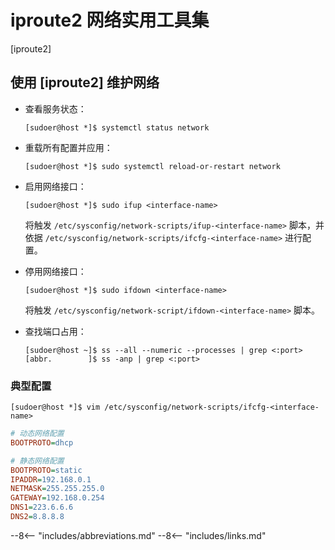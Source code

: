 # iproute2 网络实用工具集

[iproute2]

## 使用 [iproute2] 维护网络

*   查看服务状态：

    ``` console
    [sudoer@host *]$ systemctl status network
    ```

*   重载所有配置并应用：

    ``` console
    [sudoer@host *]$ sudo systemctl reload-or-restart network
    ```

*   启用网络接口：

    ``` console
    [sudoer@host *]$ sudo ifup <interface-name>
    ```

    将触发 `/etc/sysconfig/network-scripts/ifup-<interface-name>` 脚本，并依据 `/etc/sysconfig/network-scripts/ifcfg-<interface-name>` 进行配置。

*   停用网络接口：

    ``` console
    [sudoer@host *]$ sudo ifdown <interface-name>
    ```

    将触发 `/etc/sysconfig/network-script/ifdown-<interface-name>` 脚本。

*   查找端口占用：

    ``` console
    [sudoer@host ~]$ ss --all --numeric --processes | grep <:port>
    [abbr.        ]$ ss -anp | grep <:port>
    ```

### 典型配置

``` console
[sudoer@host *]$ vim /etc/sysconfig/network-scripts/ifcfg-<interface-name>
```

``` ini
# 动态网络配置
BOOTPROTO=dhcp

# 静态网络配置
BOOTPROTO=static
IPADDR=192.168.0.1
NETMASK=255.255.255.0
GATEWAY=192.168.0.254
DNS1=223.6.6.6
DNS2=8.8.8.8
```

<!----------------------------------------------------------------------------->

--8<-- "includes/abbreviations.md"
--8<-- "includes/links.md"

